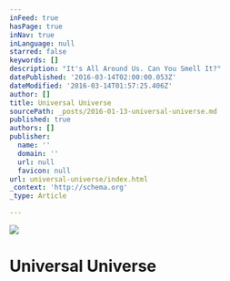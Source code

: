 ```yaml
---
inFeed: true
hasPage: true
inNav: true
inLanguage: null
starred: false
keywords: []
description: "It's All Around Us. Can You Smell It?"
datePublished: '2016-03-14T02:00:00.053Z'
dateModified: '2016-03-14T01:57:25.406Z'
author: []
title: Universal Universe
sourcePath: _posts/2016-01-13-universal-universe.md
published: true
authors: []
publisher:
  name: ''
  domain: ''
  url: null
  favicon: null
url: universal-universe/index.html
_context: 'http://schema.org'
_type: Article

---
```

![](https://the-grid-user-content.s3-us-west-2.amazonaws.com/b7295dcf-d3b6-4981-b66e-300bc59c1e36.jpg)

# Universal Universe